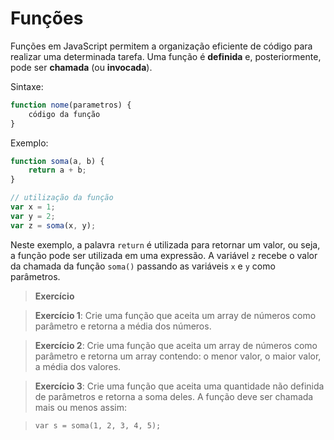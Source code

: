 # Funções

Funções em JavaScript permitem a organização eficiente de código para realizar uma determinada tarefa. Uma função é **definida** e, posteriormente, pode ser **chamada** (ou **invocada**).

Sintaxe:

```javascript
function nome(parametros) {
    código da função
}
```

Exemplo:

```javascript
function soma(a, b) {
    return a + b;
}

// utilização da função
var x = 1;
var y = 2;
var z = soma(x, y);
```

Neste exemplo, a palavra `return` é utilizada para retornar um valor, ou seja, a função pode ser utilizada em uma expressão. A variável `z` recebe o valor da chamada da função `soma()` passando as variáveis `x` e `y` como parâmetros.

> **Exercício**

> **Exercício 1**: Crie uma função que aceita um array de números como parâmetro e retorna a média dos números.

> **Exercício 2**: Crie uma função que aceita um array de números como parâmetro e retorna um array contendo: o menor valor, o maior valor, a média dos valores.

> **Exercício 3**: Crie uma função que aceita uma quantidade não definida de parâmetros e retorna a soma deles. A função deve ser chamada mais ou menos assim:

> `var s = soma(1, 2, 3, 4, 5);`    
